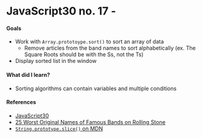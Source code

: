 # JavaScript30 no. 17 - 

[]()

#### Goals
* Work with `Array.prototoype.sort()` to sort an array of data
  * Remove articles from the band names to sort alphabetically (ex. The Square Roots should be with the Ss, not the Ts)
* Display sorted list in the window

#### What did I learn?
* Sorting algorithms can contain variables and multiple conditions

#### References
* [JavaScript30](https://javascript30.com/)
* [25 Worst Original Names of Famous Bands on Rolling Stone](https://www.rollingstone.com/music/music-lists/25-worst-original-names-of-famous-bands-72260/the-square-roots-39301/)
* [`String.prototype.slice()` on MDN](https://developer.mozilla.org/en-US/docs/Web/JavaScript/Reference/Global_Objects/String/slice)